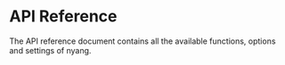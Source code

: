 # API Reference

The API reference document contains all the available functions, options and settings of nyang.